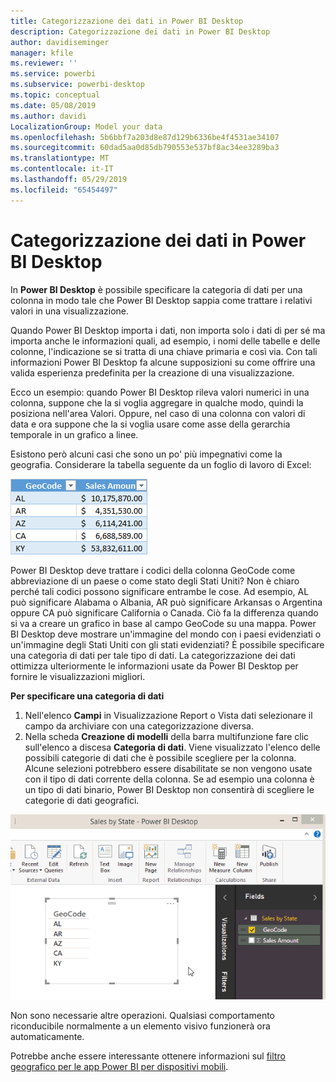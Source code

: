 ```yaml
---
title: Categorizzazione dei dati in Power BI Desktop
description: Categorizzazione dei dati in Power BI Desktop
author: davidiseminger
manager: kfile
ms.reviewer: ''
ms.service: powerbi
ms.subservice: powerbi-desktop
ms.topic: conceptual
ms.date: 05/08/2019
ms.author: davidi
LocalizationGroup: Model your data
ms.openlocfilehash: 5b6bbf7a203d8e87d129b6336be4f4531ae34107
ms.sourcegitcommit: 60dad5aa0d85db790553e537bf8ac34ee3289ba3
ms.translationtype: MT
ms.contentlocale: it-IT
ms.lasthandoff: 05/29/2019
ms.locfileid: "65454497"
---
```

# <a name="data-categorization-in-power-bi-desktop"></a>Categorizzazione dei dati in Power BI Desktop
In **Power BI Desktop** è possibile specificare la categoria di dati per una colonna in modo tale che Power BI Desktop sappia come trattare i relativi valori in una visualizzazione.

Quando Power BI Desktop importa i dati, non importa solo i dati di per sé ma importa anche le informazioni quali, ad esempio, i nomi delle tabelle e delle colonne, l'indicazione se si tratta di una chiave primaria e così via.  Con tali informazioni Power BI Desktop fa alcune supposizioni su come offrire una valida esperienza predefinita per la creazione di una visualizzazione. 

Ecco un esempio: quando Power BI Desktop rileva valori numerici in una colonna, suppone che la si voglia aggregare in qualche modo, quindi la posiziona nell'area Valori. Oppure, nel caso di una colonna con valori di data e ora suppone che la si voglia usare come asse della gerarchia temporale in un grafico a linee.

Esistono però alcuni casi che sono un po' più impegnativi come la geografia. Considerare la tabella seguente da un foglio di lavoro di Excel:

![](media/desktop-data-categorization/datacategorizationtable.png)

Power BI Desktop deve trattare i codici della colonna GeoCode come abbreviazione di un paese o come stato degli Stati Uniti?  Non è chiaro perché tali codici possono significare entrambe le cose.  Ad esempio, AL può significare Alabama o Albania, AR può significare Arkansas o Argentina oppure CA può significare California o Canada. Ciò fa la differenza quando si va a creare un grafico in base al campo GeoCode su una mappa.  Power BI Desktop deve mostrare un'immagine del mondo con i paesi evidenziati o un'immagine degli Stati Uniti con gli stati evidenziati?  È possibile specificare una categoria di dati per tale tipo di dati. La categorizzazione dei dati ottimizza ulteriormente le informazioni usate da Power BI Desktop per fornire le visualizzazioni migliori.  

**Per specificare una categoria di dati**

1. Nell'elenco **Campi** in Visualizzazione Report o Vista dati selezionare il campo da archiviare con una categorizzazione diversa.
2. Nella scheda **Creazione di modelli** della barra multifunzione fare clic sull'elenco a discesa **Categoria di dati**.  Viene visualizzato l'elenco delle possibili categorie di dati che è possibile scegliere per la colonna.  Alcune selezioni potrebbero essere disabilitate se non vengono usate con il tipo di dati corrente della colonna.  Se ad esempio una colonna è un tipo di dati binario, Power BI Desktop non consentirà di scegliere le categorie di dati geografici. 

![](media/desktop-data-categorization/datacategorization.gif)

Non sono necessarie altre operazioni.  Qualsiasi comportamento riconducibile normalmente a un elemento visivo funzionerà ora automaticamente.  

Potrebbe anche essere interessante ottenere informazioni sul [filtro geografico per le app Power BI per dispositivi mobili](desktop-mobile-geofiltering.md).

